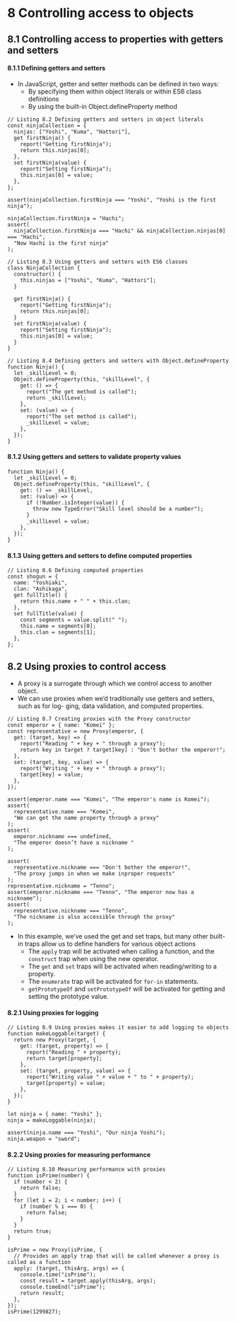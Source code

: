 # 8 Controlling access to objects
## 8.1 Controlling access to properties with getters and setters
#### 8.1.1 Defining getters and setters
* In JavaScript, getter and setter methods can be defined in two ways:
  * By specifying them within object literals or within ES6 class definitions
  * By using the built-in Object.defineProperty method
```
// Listing 8.2 Defining getters and setters in object literals
const ninjaCollection = {
  ninjas: ["Yoshi", "Kuma", "Hattori"],
  get firstNinja() {
    report("Getting firstNinja");
    return this.ninjas[0];
  },
  set firstNinja(value) {
    report("Setting firstNinja");
    this.ninjas[0] = value;
  },
};

assert(ninjaCollection.firstNinja === "Yoshi", "Yoshi is the first ninja");

ninjaCollection.firstNinja = "Hachi";
assert(
  ninjaCollection.firstNinja === "Hachi" && ninjaCollection.ninjas[0] === "Hachi",
  "Now Hachi is the first ninja"
);
```
```
// Listing 8.3 Using getters and setters with ES6 classes
class NinjaCollection {
  constructor() {
    this.ninjas = ["Yoshi", "Kuma", "Hattori"];
  }

  get firstNinja() {
    report("Getting firstNinja");
    return this.ninjas[0];
  }
  set firstNinja(value) {
    report("Setting firstNinja");
    this.ninjas[0] = value;
  }
}
```
```
// Listing 8.4 Defining getters and setters with Object.defineProperty
function Ninja() {
  let _skillLevel = 0;
  Object.defineProperty(this, "skillLevel", {
    get: () => {
      report("The get method is called");
      return _skillLevel;
    },
    set: (value) => {
      report("The set method is called");
      _skillLevel = value;
    },
  });
}
```
#### 8.1.2 Using getters and setters to validate property values
```
function Ninja() {
  let _skillLevel = 0;
  Object.defineProperty(this, "skillLevel", {
    get: () => _skillLevel,
    set: (value) => {
      if (!Number.isInteger(value)) {
        throw new TypeError("Skill level should be a number");
      }
      _skillLevel = value;
    },
  });
}
```
#### 8.1.3 Using getters and setters to define computed properties
```
// Listing 8.6 Defining computed properties
const shogun = {
  name: "Yoshiaki",
  clan: "Ashikaga",
  get fullTitle() {
    return this.name + " " + this.clan;
  },
  set fullTitle(value) {
    const segments = value.split(" ");
    this.name = segments[0];
    this.clan = segments[1];
  },
};
```

## 8.2 Using proxies to control access
* A proxy is a surrogate through which we control access to another object.
* We can use proxies when we’d traditionally use getters and setters, such as for log- ging, data validation, and computed properties. 
```
// Listing 8.7 Creating proxies with the Proxy constructor
const emperor = { name: "Komei" };
const representative = new Proxy(emperor, {
  get: (target, key) => {
    report("Reading " + key + " through a proxy");
    return key in target ? target[key] : "Don't bother the emperor!";
  },
  set: (target, key, value) => {
    report("Writing " + key + " through a proxy");
    target[key] = value;
  },
});

assert(emperor.name === "Komei", "The emperor's name is Komei");
assert(
  representative.name === "Komei",
  "We can get the name property through a proxy"
);
assert(
  emperor.nickname === undefined,
  "The emperor doesn’t have a nickname "
);

assert(
  representative.nickname === "Don't bother the emperor!",
  "The proxy jumps in when we make inproper requests"
);
representative.nickname = "Tenno";
assert(emperor.nickname === "Tenno", "The emperor now has a nickname");
assert(
  representative.nickname === "Tenno",
  "The nickname is also accessible through the proxy"
);
```
* In this example, we’ve used the get and set traps, but many other built-in traps allow us to define handlers for various object actions 
  * The `apply` trap will be activated when calling a function, and the `construct` trap when using the new operator.
  * The `get` and `set` traps will be activated when reading/writing to a property.
  * The `enumerate` trap will be activated for `for-in` statements.
  * `getPrototypeOf` and `setPrototypeOf` will be activated for getting and setting the prototype value.
  
#### 8.2.1 Using proxies for logging
```
// Listing 8.9 Using proxies makes it easier to add logging to objects
function makeLoggable(target) {
  return new Proxy(target, {
    get: (target, property) => {
      report("Reading " + property);
      return target[property];
    },
    set: (target, property, value) => {
      report("Writing value " + value + " to " + property);
      target[property] = value;
    },
  });
}

let ninja = { name: "Yoshi" };
ninja = makeLoggable(ninja);

assert(ninja.name === "Yoshi", "Our ninja Yoshi");
ninja.weapon = "sword";
```
#### 8.2.2 Using proxies for measuring performance
```
// Listing 8.10 Measuring performance with proxies
function isPrime(number) {
  if (number < 2) {
    return false;
  }
  for (let i = 2; i < number; i++) {
    if (number % i === 0) {
      return false;
    }
  }
  return true;
}

isPrime = new Proxy(isPrime, {
  // Provides an apply trap that will be called whenever a proxy is called as a function
  apply: (target, thisArg, args) => { 
    console.time("isPrime");
    const result = target.apply(thisArg, args);
    console.timeEnd("isPrime");
    return result;
  },
});
isPrime(1299827);
```
######

##
####
######

##
####
######

##
####
######
